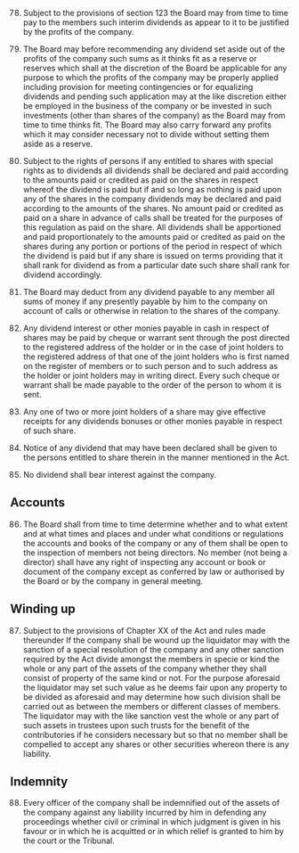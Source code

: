 78. Subject to the provisions of section 123 the Board may from time to time pay to the members such interim dividends as appear to it to be justified by the profits of the company.

79. The Board may before recommending any dividend set aside out of the profits of the company such sums as it thinks fit as a reserve or reserves which shall at the discretion of the Board be applicable for any purpose to which the profits of the company may be properly applied including provision for meeting contingencies or for equalizing dividends and pending such application may at the like discretion either be employed in the business of the company or be invested in such investments (other than shares of the company) as the Board may from time to time thinks fit. The Board may also carry forward any profits which it may consider necessary not to divide without setting them aside as a reserve.

80. Subject to the rights of persons if any entitled to shares with special rights as to dividends all dividends shall be declared and paid according to the amounts paid or credited as paid on the shares in respect whereof the dividend is paid but if and so long as nothing is paid upon any of the shares in the company dividends may be declared and paid according to the amounts of the shares. No amount paid or credited as paid on a share in advance of calls shall be treated for the purposes of this regulation as paid on the share. All dividends shall be apportioned and paid proportionately to the amounts paid or credited as paid on the shares during any portion or portions of the period in respect of which the dividend is paid but if any share is issued on terms providing that it shall rank for dividend as from a particular date such share shall rank for dividend accordingly.

81. The Board may deduct from any dividend payable to any member all sums of money if any presently payable by him to the company on account of calls or otherwise in relation to the shares of the company.

82. Any dividend interest or other monies payable in cash in respect of shares may be paid by cheque or warrant sent through the post directed to the registered address of the holder or in the case of joint holders to the registered address of that one of the joint holders who is first named on the register of members or to such person and to such address as the holder or joint holders may in writing direct. Every such cheque or warrant shall be made payable to the order of the person to whom it is sent.

83. Any one of two or more joint holders of a share may give effective receipts for any dividends bonuses or other monies payable in respect of such share.

84. Notice of any dividend that may have been declared shall be given to the persons entitled to share therein in the manner mentioned in the Act.

85. No dividend shall bear interest against the company.

## Accounts

86. The Board shall from time to time determine whether and to what extent and at what times and places and under what conditions or regulations the accounts and books of the company or any of them shall be open to the inspection of members not being directors. No member (not being a director) shall have any right of inspecting any account or book or document of the company except as conferred by law or authorised by the Board or by the company in general meeting.

## Winding up

87. Subject to the provisions of Chapter XX of the Act and rules made thereunder If the company shall be wound up the liquidator may with the sanction of a special resolution of the company and any other sanction required by the Act divide amongst the members in specie or kind the whole or any part of the assets of the company whether they shall consist of property of the same kind or not. For the purpose aforesaid the liquidator may set such value as he deems fair upon any property to be divided as aforesaid and may determine how such division shall be carried out as between the members or different classes of members. The liquidator may with the like sanction vest the whole or any part of such assets in trustees upon such trusts for the benefit of the contributories if he considers necessary but so that no member shall be compelled to accept any shares or other securities whereon there is any liability.

## Indemnity

88. Every officer of the company shall be indemnified out of the assets of the company against any liability incurred by him in defending any proceedings whether civil or criminal in which judgment is given in his favour or in which he is acquitted or in which relief is granted to him by the court or the Tribunal.